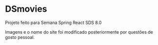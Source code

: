 # DSmovies

Projeto feito para Semana Spring React SDS 8.0

Imagens e o nome do site foi modificado posteriormente por questões de gosto pessoal. 
